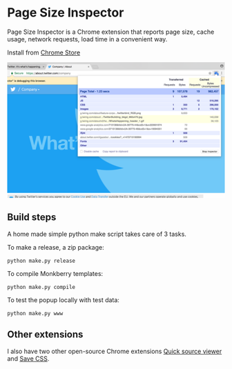 
Page Size Inspector
===================

Page Size Inspector is a Chrome extension that reports page size, cache usage,
network requests, load time in a convenient way.

Install from [Chrome Store](https://chrome.google.com/webstore/detail/oepnndnpjiahgkljgbohnnccmokgcoln)

![Screenshot](img/shot1.png)


Build steps
-----------

A home made simple python make script takes care of 3 tasks.

To make a release, a zip package:

    python make.py release

To compile Monkberry templates:

    python make.py compile

To test the popup locally with test data:

    python make.py www


Other extensions
----------------

I also have two other open-source Chrome extensions
[Quick source viewer](https://github.com/tomimick/chrome-ext-view-src) and
[Save CSS](https://github.com/tomimick/chrome-ext-save-css).

